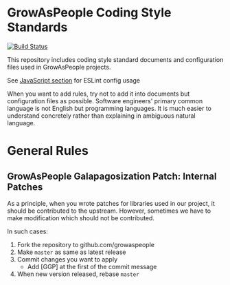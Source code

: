 GrowAsPeople Coding Style Standards
====================================

[![Build Status](https://travis-ci.org/growaspeople/coding-standards.svg?branch=master)](https://travis-ci.org/growaspeople/coding-standards)

This repository includes coding style standard documents and configuration files used in GrowAsPeople projects.

See [JavaScript section](https://github.com/growaspeople/coding-standards/tree/master/javascript) for ESLint config usage

When you want to add rules, try not to add it into documents but  configuration files as possible.
Software engineers' primary common language is not English but programming languages. It is much easier to understand concretely rather than explaining in ambiguous natural language.

General Rules
==============

GrowAsPeople Galapagosization Patch: Internal Patches
------------------------------------------------------
As a principle, when you wrote patches for libraries used in our project, it should be contributed to the upstream.
However, sometimes we have to make modification which should not be contributed.

In such cases:

1. Fork the repository to github.com/growaspeople
2. Make `master` as same as latest release
3. Commit changes you want to apply
    - Add [GGP] at the first of the commit message
4. When new version released, rebase `master`
